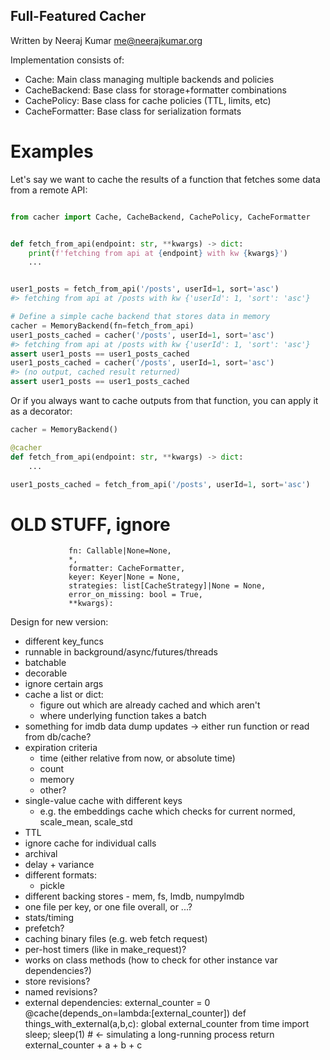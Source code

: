 Full-Featured Cacher
--------------------
Written by Neeraj Kumar <me@neerajkumar.org>


Implementation consists of:
- Cache: Main class managing multiple backends and policies
- CacheBackend: Base class for storage+formatter combinations
- CachePolicy: Base class for cache policies (TTL, limits, etc)
- CacheFormatter: Base class for serialization formats


# Examples

Let's say we want to cache the results of a function that fetches some data from a remote API:

```python

from cacher import Cache, CacheBackend, CachePolicy, CacheFormatter


def fetch_from_api(endpoint: str, **kwargs) -> dict:
    print(f'fetching from api at {endpoint} with kw {kwargs}')
    ...


user1_posts = fetch_from_api('/posts', userId=1, sort='asc')
#> fetching from api at /posts with kw {'userId': 1, 'sort': 'asc'}

# Define a simple cache backend that stores data in memory
cacher = MemoryBackend(fn=fetch_from_api)
user1_posts_cached = cacher('/posts', userId=1, sort='asc')
#> fetching from api at /posts with kw {'userId': 1, 'sort': 'asc'}
assert user1_posts == user1_posts_cached
user1_posts_cached = cacher('/posts', userId=1, sort='asc')
#> (no output, cached result returned)
assert user1_posts == user1_posts_cached
```

Or if you always want to cache outputs from that function, you can apply it as a decorator:

```python
cacher = MemoryBackend()

@cacher
def fetch_from_api(endpoint: str, **kwargs) -> dict:
    ...

user1_posts_cached = fetch_from_api('/posts', userId=1, sort='asc')

```


# OLD STUFF, ignore

                 fn: Callable|None=None,
                 *,
                 formatter: CacheFormatter,
                 keyer: Keyer|None = None,
                 strategies: list[CacheStrategy]|None = None,
                 error_on_missing: bool = True,
                 **kwargs):


Design for new version:
- different key_funcs
- runnable in background/async/futures/threads
- batchable
- decorable
- ignore certain args
- cache a list or dict:
  - figure out which are already cached and which aren't
  - where underlying function takes a batch
- something for imdb data dump updates -> either run function or read from db/cache?
- expiration criteria
  - time (either relative from now, or absolute time)
  - count
  - memory
  - other?
- single-value cache with different keys
  - e.g. the embeddings cache which checks for current normed, scale_mean, scale_std
- TTL
- ignore cache for individual calls
- archival
- delay + variance
- different formats:
  - pickle
- different backing stores - mem, fs, lmdb, numpylmdb
- one file per key, or one file overall, or ...?
- stats/timing
- prefetch?
- caching binary files (e.g. web fetch request)
- per-host timers (like in make_request)?
- works on class methods (how to check for other instance var dependencies?)
- store revisions?
- named revisions?
- external dependencies:
    external_counter = 0
    @cache(depends_on=lambda:[external_counter])
    def things_with_external(a,b,c):
        global external_counter
        from time import sleep; sleep(1) # <- simulating a long-running process
        return external_counter + a + b + c
